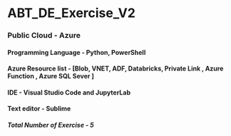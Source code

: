 # ABT_DE_Exercise_V2
### Public Cloud - Azure 

#### Programming Language - Python, PowerShell

#### Azure Resource list - [Blob, VNET, ADF, Databricks, Private Link , Azure Function , Azure SQL Sever ]

#### IDE - Visual Studio Code and JupyterLab

#### Text editor - Sublime

##### Total Number of Exercise - 5